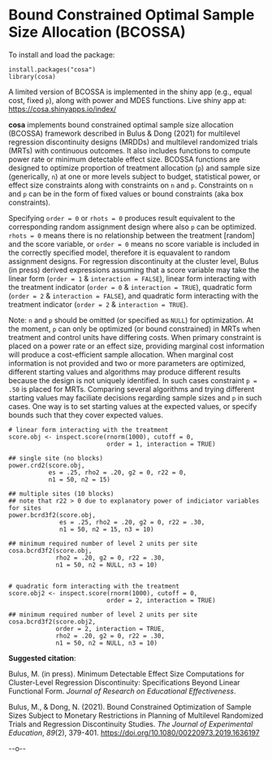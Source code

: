 # Bound Constrained Optimal Sample Size Allocation (BCOSSA)

To install and load the package:
```{r}
install.packages("cosa")
library(cosa)
```

A limited version of BCOSSA is implemented in the shiny app (e.g., equal cost, fixed `p`), along with power and MDES functions. Live shiny app at: <br>
<https://cosa.shinyapps.io/index/> <br>

**cosa** implements bound constrained optimal sample size allocation (BCOSSA) framework described in Bulus & Dong (2021) for multilevel regression discontinuity designs (MRDDs) and multilevel randomized trials (MRTs) with continuous outcomes. It also includes functions to compute power rate or minimum detectable effect size. BCOSSA functions are designed to optimize proportion of treatment allocation (`p`) and sample size (generically, `n`) at one or more levels subject to budget, statistical power, or effect size constraints along with constraints on `n` and `p`. Constraints on `n` and `p` can be in the form of fixed values or bound constraints (aka box constraints).

Specifying `order = 0` or `rhots = 0` produces result equivalent to the corresponding random assignment design where also `p` can be optimized. `rhots = 0` means there is no relationship between the treatment [random] and the score variable, or `order = 0` means no score variable is included in the correctly specified model, therefore it is equavalent to random assignment designs. For regression discontinuity at the cluster level, Bulus (in press) derived expressions assuming that a score variable may take the linear form (`order = 1` & `interaction = FALSE`), linear form interacting with the treatment indicator (`order = 0` & `interaction = TRUE`), quadratic form (`order = 2` & `interaction = FALSE`), and quadratic form interacting with the treatment indicator (`order = 2` & `interaction = TRUE`). 

Note: `n` and `p` should be omitted (or specified as `NULL`) for optimization. At the moment, `p` can only be optimized (or bound constrained) in MRTs when treatment and control units have differing costs. When primary constraint is placed on a power rate or an effect size, providing marginal cost information will produce a cost-efficient sample allocation. When marginal cost information is not provided and two or more parameters are optimized, different starting values and algorithms may produce different results because the design is not uniquely identified. In such cases constraint `p = .50` is placed for MRTs. Comparing several algorithms and trying different starting values may faciliate decisions regarding sample sizes and `p` in such cases. One way is to set starting values at the expected values, or specify bounds such that they cover expected values. 


```{r}
# linear form interacting with the treatment
score.obj <- inspect.score(rnorm(1000), cutoff = 0,
                           order = 1, interaction = TRUE)

## single site (no blocks)
power.crd2(score.obj,
           es = .25, rho2 = .20, g2 = 0, r22 = 0,
           n1 = 50, n2 = 15)

## multiple sites (10 blocks)
## note that r22 > 0 due to explanatory power of indiciator variables for sites
power.bcrd3f2(score.obj, 
              es = .25, rho2 = .20, g2 = 0, r22 = .30,
              n1 = 50, n2 = 15, n3 = 10)

## minimum required number of level 2 units per site
cosa.bcrd3f2(score.obj, 
             rho2 = .20, g2 = 0, r22 = .30,
             n1 = 50, n2 = NULL, n3 = 10)


# quadratic form interacting with the treatment
score.obj2 <- inspect.score(rnorm(1000), cutoff = 0,
                           order = 2, interaction = TRUE)

## minimum required number of level 2 units per site
cosa.bcrd3f2(score.obj2, 
             order = 2, interaction = TRUE, 
             rho2 = .20, g2 = 0, r22 = .30,
             n1 = 50, n2 = NULL, n3 = 10)
```

**Suggested citation**:

Bulus, M. (in press). Minimum Detectable Effect Size Computations for Cluster-Level Regression Discontinuity: Specifications Beyond Linear Functional Form. *Journal of Research on Educational Effectiveness*. 

Bulus, M., & Dong, N. (2021). Bound Constrained Optimization of Sample Sizes Subject to Monetary Restrictions in Planning of Multilevel Randomized Trials and Regression Discontinuity Studies. *The Journal of Experimental Education*, *89*(2), 379-401. <https://doi.org/10.1080/00220973.2019.1636197>

--o-- 
